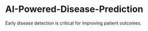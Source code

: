# AI-Powered-Disease-Prediction
Early disease detection is critical for improving patient outcomes.

